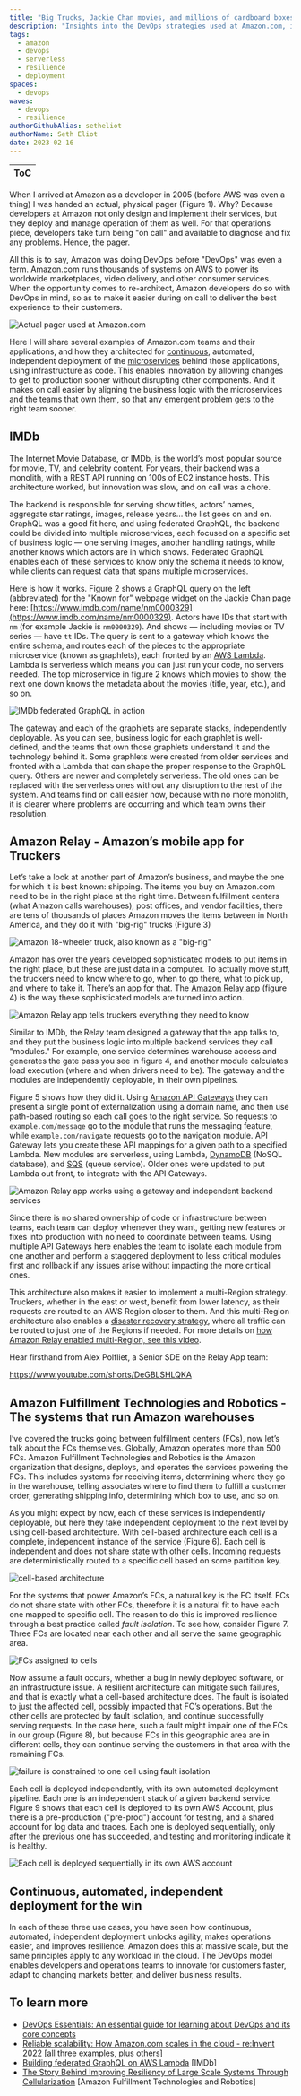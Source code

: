 ```yaml
---
title: "Big Trucks, Jackie Chan movies, and millions of cardboard boxes: How Amazon Does DevOps in Real Life"
description: "Insights into the DevOps strategies used at Amazon.com, illustrated with actual architectures from systems like IMDb, warehouse management, and transportation."
tags:
  - amazon
  - devops
  - serverless
  - resilience
  - deployment
spaces:
  - devops
waves:
  - devops
  - resilience
authorGithubAlias: setheliot
authorName: Seth Eliot
date: 2023-02-16
---
```


|ToC|
|---|

When I arrived at Amazon as a developer in 2005 (before AWS was even a thing) I was handed an actual, physical pager (Figure 1). Why? Because developers at Amazon not only design and implement their services, but they deploy and manage operation of them as well. For that operations piece, developers take turn being "on call" and available to diagnose and fix any problems. Hence, the pager.

All this is to say, Amazon was doing DevOps before "DevOps" was even a term. Amazon.com runs thousands of systems on AWS to power its worldwide marketplaces, video delivery, and other consumer services.  When the opportunity comes to re-architect, Amazon developers do so with DevOps in mind, so as to make it easier during on call to deliver the best experience to their customers.

![Actual pager used at Amazon.com](images/figure01.png "Figure 1. Not mine, but an actual pager used at Amazon.com.")

Here I will share several examples of Amazon.com teams and their applications, and how they architected for [continuous](https://aws.amazon.com/devops/continuous-delivery?sc_channel=el&sc_campaign=devopswave&sc_geo=mult&sc_country=mult&sc_outcome=acq&sc_content=how-amazon-does-devops-in-real-life), automated, independent deployment of the [microservices](https://aws.amazon.com/devops/what-is-devops?sc_channel=el&sc_campaign=devopswave&sc_geo=mult&sc_country=mult&sc_outcome=acq&sc_content=how-amazon-does-devops-in-real-life#microservices) behind those applications, using infrastructure as code. This enables innovation by allowing changes to get to production sooner without disrupting other components. And it makes on call easier by aligning the business logic with the microservices and the teams that own them, so that any emergent problem gets to the right team sooner.

## IMDb

The Internet Movie Database, or IMDb, is the world’s most popular source for movie, TV, and celebrity content. For years, their backend was a monolith, with a REST API running on 100s of EC2 instance hosts. This architecture worked, but innovation was slow, and on call was a chore.

The backend is responsible for serving show titles, actors’ names, aggregate star ratings, images, release years... the list goes on and on. GraphQL was a good fit here, and using federated GraphQL, the backend could be divided into multiple microservices, each focused on a specific set of business logic — one serving images, another handling ratings, while another knows which actors are in which shows. Federated GraphQL enables each of these services to know only the schema it needs to know, while clients can request data that spans multiple microservices.

Here is how it works. Figure 2 shows a GraphQL query on the left (abbreviated) for the "Known for" webpage widget on the Jackie Chan page here: [https://www.imdb.com/name/nm0000329](https://www.imdb.com/name/nm0000329). Actors have IDs that start with `nm` (for example Jackie is `nm0000329`). And shows — including movies or TV series — have `tt` IDs. The query is sent to a gateway which knows the entire schema, and routes each of the pieces to the appropriate microservice (known as graphlets), each fronted by an [AWS Lambda](https://docs.aws.amazon.com/lambda/latest/dg/welcome.html?sc_channel=el&sc_campaign=devopswave&sc_geo=mult&sc_country=mult&sc_outcome=acq&sc_content=how-amazon-does-devops-in-real-life). Lambda is serverless which means you can just run your code, no servers needed.  The top microservice in figure 2 knows which movies to show, the next one down knows the metadata about the movies (title, year, etc.), and so on.

![IMDb federated GraphQL in action](images/figure02.png "Figure 2. IMDb federated GraphQL in action.")

The gateway and each of the graphlets are separate stacks, independently deployable. As you can see, business logic for each graphlet is well-defined, and the teams that own those graphlets understand it and the technology behind it. Some graphlets were created from older services and fronted with a Lambda that can shape the proper response to the GraphQL query. Others are newer and completely serverless. The old ones can be replaced with the serverless ones without any disruption to the rest of the system. And teams find on call easier now, because with no more monolith, it is clearer where problems are occurring and which team owns their resolution.

## Amazon Relay - Amazon’s mobile app for Truckers

Let’s take a look at another part of Amazon’s business, and maybe the one for which it is best known: shipping. The items you buy on Amazon.com need to be in the right place at the right time. Between fulfillment centers (what Amazon calls warehouses), post offices, and vendor facilities, there are tens of thousands of places Amazon moves the items between in North America, and they do it with "big-rig" trucks (Figure 3)

![Amazon 18-wheeler truck, also known as a "big-rig"](images/figure03.png "Figure 3. An Amazon 18-wheeler truck, also known as a \"big-rig\".")

Amazon has over the years developed sophisticated models to put items in the right place, but these are just data in a computer. To actually move stuff, the truckers need to know where to go, when to go there, what to pick up, and where to take it. There’s an app for that. The [Amazon Relay app](https://relay.amazon.com) (figure 4) is the way these sophisticated models are turned into action.

![Amazon Relay app tells truckers everything they need to know](images/figure04.png "Figure 4. The Amazon Relay app tells truckers everything they need to know")

Similar to IMDb, the Relay team designed a gateway that the app talks to, and they put the business logic into multiple backend services they call "modules." For example, one service determines warehouse access and generates the gate pass you see in figure 4, and another module calculates load execution (where and when drivers need to be). The gateway and the modules are independently deployable, in their own pipelines.

Figure 5 shows how they did it.  Using [Amazon API Gateways](https://docs.aws.amazon.com/apigateway/latest/developerguide/welcome.html?sc_channel=el&sc_campaign=devopswave&sc_geo=mult&sc_country=mult&sc_outcome=acq&sc_content=how-amazon-does-devops-in-real-life) they can present a single point of externalization using a domain name, and then use path-based routing so each call goes to the right service. So requests to  `example.com/message` go to the module that runs the messaging feature, while `example.com/navigate` requests go to the navigation module. API Gateway lets you create these API mappings for a given path to a specified Lambda. New modules are serverless, using Lambda, [DynamoDB](https://docs.aws.amazon.com/amazondynamodb/latest/developerguide/Introduction.html?sc_channel=el&sc_campaign=devopswave&sc_geo=mult&sc_country=mult&sc_outcome=acq&sc_content=how-amazon-does-devops-in-real-life) (NoSQL database), and [SQS](https://docs.aws.amazon.com/AWSSimpleQueueService/latest/SQSDeveloperGuide/welcome.html?sc_channel=el&sc_campaign=devopswave&sc_geo=mult&sc_country=mult&sc_outcome=acq&sc_content=how-amazon-does-devops-in-real-life) (queue service). Older ones were updated to put Lambda out front, to integrate with the API Gateways.

![Amazon Relay app works using a gateway and independent backend services ](images/figure05.png "Figure 5. Amazon Relay app works using a gateway and independent backend services called \"modules\".")

Since there is no shared ownership of code or infrastructure between teams, each team can deploy whenever they want, getting new features or fixes into production with no need to coordinate between teams. Using multiple API Gateways here enables the team to isolate each module from one another and perform a staggered deployment to less critical modules first and rollback if any issues arise without impacting the more critical ones.

This architecture also makes it easier to implement a multi-Region strategy. Truckers, whether in the east or west, benefit from lower latency, as their requests are routed to an AWS Region closer to them. And this multi-Region architecture also enables a [disaster recovery strategy](https://aws.amazon.com/blogs/architecture/disaster-recovery-dr-architecture-on-aws-part-i-strategies-for-recovery-in-the-cloud?sc_channel=el&sc_campaign=devopswave&sc_geo=mult&sc_country=mult&sc_outcome=acq&sc_content=how-amazon-does-devops-in-real-life), where all traffic can be routed to just one of the Regions if needed. For more details on [how Amazon Relay enabled multi-Region, see this video](https://www.youtube.com/watch?v=QeW9wCB36ck&t=1339s).

Hear firsthand from Alex Polfliet, a Senior SDE on the Relay App team:

https://www.youtube.com/shorts/DeGBLSHLQKA

## Amazon Fulfillment Technologies and Robotics - The systems that run Amazon warehouses

I’ve covered the trucks going between fulfillment centers (FCs), now let’s talk about the FCs themselves. Globally, Amazon operates more than 500 FCs. Amazon Fulfillment Technologies and Robotics is the Amazon organization that designs, deploys, and operates the services powering the FCs. This includes systems for receiving items, determining where they go in the warehouse, telling associates where to find them to fulfill a customer order, generating shipping info, determining which box to use, and so on.

As you might expect by now, each of these services is independently deployable, but here they take independent deployment to the next level by using cell-based architecture. With cell-based architecture each cell is a complete, independent instance of the service (Figure 6). Each cell is independent and does not share state with other cells. Incoming requests are deterministically routed to a specific cell based on some partition key.

![cell-based architecture](images/figure06.png "Figure 6. With cell-based architecture, each cell is a complete, independent instance of the service, is independent and does not share state with other cells.")

For the systems that power Amazon’s FCs, a natural key is the FC itself. FCs do not share state with other FCs, therefore it is a natural fit to have each one mapped to specific cell. The reason to do this is improved resilience through a best practice called *fault isolation*. To see how, consider Figure 7. Three FCs are located near each other and all serve the same geographic area.

![FCs assigned to cells](images/figure07.png "Figure 7. Fulfillment Technologies and Robotics assigns FCs to cells such that each geographic region is serviced by FCs distributed across different cells.")

Now assume a fault occurs, whether a bug in newly deployed software, or an infrastructure issue. A resilient architecture can mitigate such failures, and that is exactly what a cell-based architecture does. The fault is isolated to just the affected cell, possibly impacted that FC’s operations. But the other cells are protected by fault isolation, and continue successfully serving requests. In the case here, such a fault might impair one of the FCs in our group (Figure 8), but because FCs in this geographic area are in different cells, they can continue serving the customers in that area with the remaining FCs.

![failure is constrained to one cell using fault isolation](images/figure08.png "Figure 8. A fault occurs, but failure is constrained to one cell using fault isolation, and the other cells keep operating.")

Each cell is deployed independently, with its own automated deployment pipeline. Each one is an independent stack of a given backend service. Figure 9 shows that each cell is deployed to its own AWS Account, plus there is a pre-production ("pre-prod") account for testing, and a shared account for log data and traces. Each one is deployed sequentially, only after the previous one has succeeded, and testing and monitoring indicate it is healthy.

![Each cell is deployed sequentially in its own AWS account](images/figure09.png "Figure 9. Each cell is deployed sequentially in its own AWS account.")

## Continuous, automated, independent deployment for the win

In each of these three use cases, you have seen how continuous, automated, independent deployment unlocks agility, makes operations easier, and improves resilience. Amazon does this at massive scale, but the same principles apply to any workload in the cloud.  The DevOps model enables developers and operations teams to innovate for customers faster, adapt to changing markets better, and deliver business results.

## To learn more

* [DevOps Essentials: An essential guide for learning about DevOps and its core concepts](/concepts/devops-essentials)
* [Reliable scalability: How Amazon.com scales in the cloud - re:Invent 2022](https://bit.ly/reliable2022) [all three examples, plus others]
* [Building federated GraphQL on AWS Lambda](https://aws.amazon.com/blogs/compute/building-federated-graphql-on-aws-lambda?sc_channel=el&sc_campaign=devopswave&sc_geo=mult&sc_country=mult&sc_outcome=acq&sc_content=how-amazon-does-devops-in-real-life) [IMDb]
* [The Story Behind Improving Resiliency of Large Scale Systems Through Cellularization](https://www.youtube.com/watch?v=ebLJMA1q3Go) [Amazon Fulfillment Technologies and Robotics]
